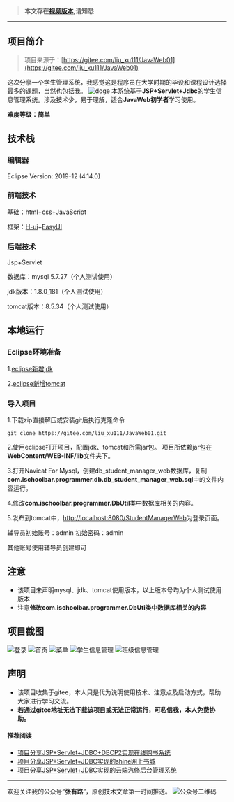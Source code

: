 >  **本文存在[视频版本](https://zhuanlan.zhihu.com/p/114474382),请知悉**


----------

## 项目简介

>项目来源于：[https://gitee.com/liu_xu111/JavaWeb01](https://gitee.com/liu_xu111/JavaWeb01)

这次分享一个学生管理系统，我感觉这是程序员在大学时期的毕设和课程设计选择最多的课题，当然也包括我。
![doge](https://dss0.bdstatic.com/70cFuHSh_Q1YnxGkpoWK1HF6hhy/it/u=3244848201,3163658525&fm=26&gp=0.jpg)
本系统基于**JSP+Servlet+Jdbc**的学生信息管理系统。涉及技术少，易于理解，适合**JavaWeb初学者**学习使用。

**难度等级：简单**

## 技术栈
### 编辑器
Eclipse Version: 2019-12 (4.14.0)
### 前端技术
基础：html+css+JavaScript

框架：[H-ui](http://www.h-ui.net/)+[EasyUI](http://www.jeasyui.net/)

### 后端技术
Jsp+Servlet

数据库：mysql 5.7.27（个人测试使用）

jdk版本：1.8.0_181（个人测试使用）

tomcat版本：8.5.34（个人测试使用）

## 本地运行
### Eclipse环境准备
1.[eclipse新增jdk](http://coderzcr.gitee.io/sensor-java-picture/pictures/Eclipse%E6%96%B0%E5%A2%9Ejdk.mp4)

2.[eclipse新增tomcat](http://coderzcr.gitee.io/sensor-java-picture/pictures/Eclipse%E6%96%B0%E5%A2%9Etomcat.mp4)

### 导入项目
1.下载zip直接解压或安装git后执行克隆命令 
```
git clone https://gitee.com/liu_xu111/JavaWeb01.git
```

2.使用eclipse打开项目，配置jdk、tomcat和所需jar包。
项目所依赖jar包在**WebContent/WEB-INF/lib**文件夹下。

3.打开Navicat For Mysql，创建db_student_manager_web数据库，复制**com.ischoolbar.programmer.db.db_student_manager_web.sql**中的文件内容运行。

4.修改**com.ischoolbar.programmer.DbUtil**类中数据库相关的内容。

5.发布到tomcat中，[http://localhost:8080/StudentManagerWeb](http://localhost:8080/StudentManagerWeb)为登录页面。

辅导员初始账号：admin 初始密码：admin

其他账号使用辅导员创建即可

## 注意
- 该项目未声明mysql、jdk、tomcat使用版本，以上版本号均为个人测试使用版本
- 注意**修改com.ischoolbar.programmer.DbUti类中数据库相关的内容**


## 项目截图
![登录](http://coderzcr.gitee.io/sensor-java-picture/pictures/blog20200319151101.png)
![首页](http://coderzcr.gitee.io/sensor-java-picture/pictures/blog20200319151102.png)
![菜单](http://coderzcr.gitee.io/sensor-java-picture/pictures/blog20200319151105.png)
![学生信息管理](http://coderzcr.gitee.io/sensor-java-picture/pictures/blog20200319151103.png)
![班级信息管理](http://coderzcr.gitee.io/sensor-java-picture/pictures/blog20200319151104.png)

## 声明
- 该项目收集于gitee，本人只是代为说明使用技术、注意点及启动方式，帮助大家进行学习交流。
- **若通过gitee地址无法下载该项目或无法正常运行，可私信我，本人免费协助。**


#### 推荐阅读
- [项目分享JSP+Servlet+JDBC+DBCP2实现在线购书系统](https://mp.weixin.qq.com/s/kFHzkRtL6FNN9koaWAjDkg)
- [项目分享JSP+Servlet+JDBC实现的shine网上书城](https://mp.weixin.qq.com/s/GvfywZwg28IMYk5Q2ZWcOw)
- [项目分享JSP+Servlet+JDBC实现的云端汽修后台管理系统](https://mp.weixin.qq.com/s/kalGv5T8AZGxTnLHr2wDsA)


---

欢迎关注我的公众号“**张有路**”，原创技术文章第一时间推送。
![公众号二维码](http://coderzcr.gitee.io/sensor-java-picture/pictures/qrcode.gif)

